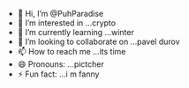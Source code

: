 - 👋 Hi, I’m @PuhParadise
- 👀 I’m interested in ...crypto
- 🌱 I’m currently learning ...winter
- 💞️ I’m looking to collaborate on ...pavel durov
- 📫 How to reach me ...its time
- 😄 Pronouns: ...pictcher
- ⚡ Fun fact: ...i m fanny 

<!---
PuhParadise/PuhParadise is a ✨ special ✨ repository because its `README.md` (this file) appears on your GitHub profile.
You can click the Preview link to take a look at your changes.
--->
